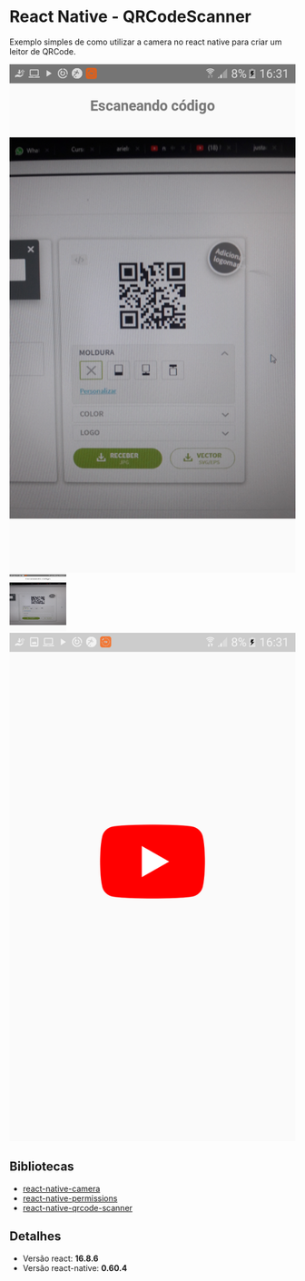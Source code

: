 ﻿# React Native - QRCodeScanner

Exemplo simples de como utilizar a camera no react native para criar um leitor de QRCode.

![img_1](https://github.com/greysonmrx/QRCodeScanner/blob/master/Screenshot_20190810-163120%5B1%5D.png?v=4&s=200)
<img src="https://github.com/greysonmrx/QRCodeScanner/blob/master/Screenshot_20190810-163120%5B1%5D.png" width="100" height="100">
![img_2](https://github.com/greysonmrx/QRCodeScanner/blob/master/Screenshot_20190810-163126%5B1%5D.png?v=4&s=200)

## Bibliotecas
* [react-native-camera](https://github.com/react-native-community/react-native-camera)
* [react-native-permissions](https://github.com/react-native-community/react-native-permissions)
* [react-native-qrcode-scanner](https://github.com/moaazsidat/react-native-qrcode-scanner)

## Detalhes
* Versão react: **16.8.6**
* Versão react-native: **0.60.4**
